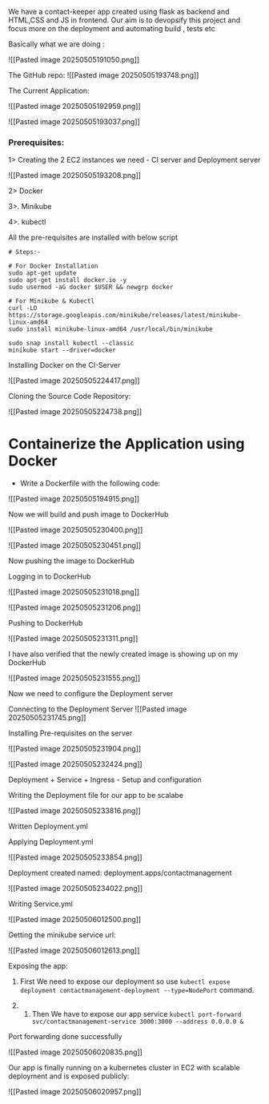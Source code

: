 
We have a contact-keeper app created using flask as backend and HTML,CSS and JS in frontend.
Our aim is to devopsify this project and focus more on the deployment and automating build , tests etc

Basically what we are doing :

![[Pasted image 20250505191050.png]]


The GitHub repo:
![[Pasted image 20250505193748.png]]


The Current Application:

![[Pasted image 20250505192959.png]]


![[Pasted image 20250505193037.png]]


### Prerequisites:

1> Creating the 2 EC2 instances we need - CI server and Deployment server

![[Pasted image 20250505193208.png]]

2>  Docker
    
3>. Minikube
    
4>. kubectl

All the pre-requisites are installed with below script

```
# Steps:-

# For Docker Installation
sudo apt-get update
sudo apt-get install docker.io -y
sudo usermod -aG docker $USER && newgrp docker

# For Minikube & Kubectl
curl -LO https://storage.googleapis.com/minikube/releases/latest/minikube-linux-amd64
sudo install minikube-linux-amd64 /usr/local/bin/minikube 

sudo snap install kubectl --classic
minikube start --driver=docker

```


Installing Docker on the CI-Server

![[Pasted image 20250505224417.png]]

Cloning the Source Code Repository:

![[Pasted image 20250505224738.png]]


# Containerize the Application using Docker

- Write a Dockerfile with the following code:

![[Pasted image 20250505194915.png]]



Now we will build and push image to DockerHub

![[Pasted image 20250505230400.png]]



![[Pasted image 20250505230451.png]]


Now pushing the image to DockerHub

Logging in to DockerHub

![[Pasted image 20250505231018.png]]


![[Pasted image 20250505231206.png]]



Pushing to DockerHub

![[Pasted image 20250505231311.png]]

I have also verified that the newly created image is showing up on my DockerHub

![[Pasted image 20250505231555.png]]


Now we need to configure the Deployment server

Connecting to the Deployment Server
![[Pasted image 20250505231745.png]]

Installing Pre-requisites on the server

![[Pasted image 20250505231904.png]]



![[Pasted image 20250505232424.png]]



Deployment + Service + Ingress - Setup and configuration 


Writing the Deployment file for our app to be scalabe

![[Pasted image 20250505233816.png]]

Written Deployment.yml


Applying Deployment.yml

![[Pasted image 20250505233854.png]]

Deployment created named: deployment.apps/contactmanagement


![[Pasted image 20250505234022.png]]



Writing Service.yml

![[Pasted image 20250506012500.png]]


Getting the minikube service url:


![[Pasted image 20250506012613.png]]


Exposing the app:

1. First We need to expose our deployment so use `kubectl expose deployment contactmanagement-deployment --type=NodePort` command.

2.  1. Then We have to expose our app service `kubectl port-forward svc/contactmanagement-service 3000:3000 --address 0.0.0.0 &`


Port forwarding done successfully

![[Pasted image 20250506020835.png]]



Our app is finally running on a kubernetes cluster in EC2 with scalable deployment and is exposed publicly:


![[Pasted image 20250506020957.png]]

